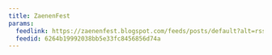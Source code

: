 ```yaml
---
title: ZaenenFest
params:
  feedlink: https://zaenenfest.blogspot.com/feeds/posts/default?alt=rss
  feedid: 6264b19992038bb5e33fc8456856d74a
---
```

